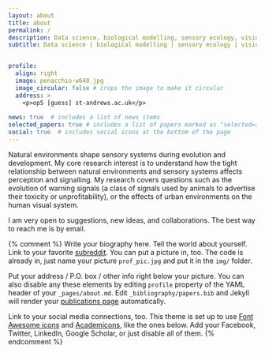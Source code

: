 ```yaml
---
layout: about
title: about
permalink: /
description: Data science, biological modelling, sensory ecology, vision.
subtitle: Data science | biological modelling | sensory ecology | vision. <a href="https://www.uab.cat/ca/ciencies-computacio/recerca-ciencies-computacio">Universitat Autònoma de Barcelona, Computer Science Department</a> • <a target="_blank" href="https://www.st-andrews.ac.uk/psychology-neuroscience/">University of St Andrews, Psychology and Neuroscience</a>.


profile:
  align: right
  image: penacchio-w640.jpg
  image_circular: false # crops the image to make it circular
  address: >
    <p>op5 [guess] st-andrews.ac.uk</p>
    
news: true  # includes a list of news items
selected_papers: true # includes a list of papers marked as "selected={true}"
social: true  # includes social icons at the bottom of the page
---
```


Natural environments shape sensory systems during evolution and development. My core research interest is to understand how the tight relationship between natural environments and sensory systems affects perception and signalling. My research covers questions such as the evolution of warning signals (a class of signals used by animals to advertise their toxicity or unprofitability), or the effects of urban environments on the human visual system. 

I am very open to suggestions, new ideas, and collaborations. The best way to reach me is by email. 

{% comment %} 
Write your biography here. Tell the world about yourself. Link to your favorite [subreddit](http://reddit.com). You can put a picture in, too. The code is already in, just name your picture `prof_pic.jpg` and put it in the `img/` folder.

Put your address / P.O. box / other info right below your picture. You can also disable any these elements by editing `profile` property of the YAML header of your `_pages/about.md`. Edit `_bibliography/papers.bib` and Jekyll will render your [publications page](/al-folio/publications/) automatically.

Link to your social media connections, too. This theme is set up to use [Font Awesome icons](http://fortawesome.github.io/Font-Awesome/) and [Academicons](https://jpswalsh.github.io/academicons/), like the ones below. Add your Facebook, Twitter, LinkedIn, Google Scholar, or just disable all of them.
{% endcomment %} 
